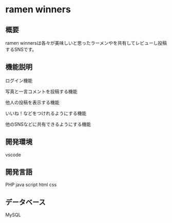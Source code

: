 #  ramen winners

##  概要
ramen winnersは各々が美味しいと思ったラーメンやを共有してレビューし投稿するSNSです。

##  機能説明
ログイン機能

写真と一言コメントを投稿する機能

他人の投稿を表示する機能

いいね！などをつけれるようにする機能

他のSNSなどに共有できるようにする機能
##  開発環境
vscode

##  開発言語
PHP
java script
html
css

##  データベース
MySQL
